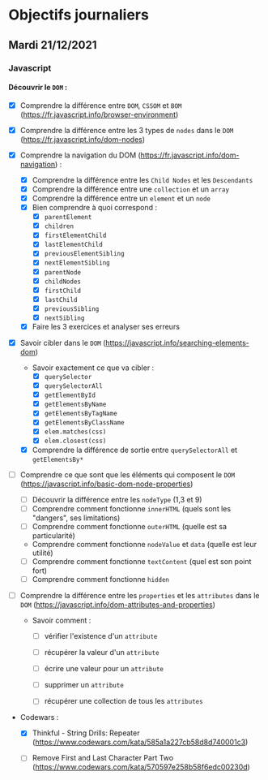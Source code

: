 # Objectifs journaliers

## Mardi 21/12/2021

### Javascript

  #### Découvrir le `DOM` :
  * [X] Comprendre la différence entre `DOM`, `CSSOM` et `BOM` (https://fr.javascript.info/browser-environment)
  
  * [X] Comprendre la différence entre les 3 types de `nodes` dans le `DOM` (https://fr.javascript.info/dom-nodes)
  
  * [X] Comprendre la navigation du DOM (https://fr.javascript.info/dom-navigation) :
    * [X] Comprendre la différence entre les `Child Nodes` et les `Descendants`
    * [X] Comprendre la différence entre une `collection` et un `array`
    * [X] Comprendre la différence entre un `element` et un `node`
    * [X] Bien comprendre à quoi correspond : 
      * [X] `parentElement`
      * [X] `children`
      * [X] `firstElementChild`
      * [X] `lastElementChild`
      * [X] `previousElementSibling`
      * [X] `nextElementSibling`
      * [X] `parentNode`
      * [X] `childNodes`
      * [X] `firstChild`
      * [X] `lastChild`
      * [X] `previousSibling`
      * [X] `nextSibling`
    * [X] Faire les 3 exercices et analyser ses erreurs

* [X] Savoir cibler dans le `DOM` (https://javascript.info/searching-elements-dom)
    * Savoir exactement ce que va cibler : 
      * [X] `querySelector`
      * [X] `querySelectorAll`
      * [X] `getElementById`
      * [X] `getElementsByName`
      * [X] `getElementsByTagName`
      * [X] `getElementsByClassName`
      * [X] `elem.matches(css)`
      * [X] `elem.closest(css)`
    * [X] Comprendre la différence de sortie entre `querySelectorAll` et `getElementsBy*`

* [ ] Comprendre ce que sont que les éléments qui composent le `DOM` (https://javascript.info/basic-dom-node-properties)
  * [ ] Découvrir la différence entre les `nodeType` (1,3 et 9)
  * [ ] Comprendre comment fonctionne `innerHTML` (quels sont les "dangers", ses limitations)
  * [ ] Comprendre comment fonctionne `outerHTML` (quelle est sa particularité)
  * Comprendre comment fonctionne `nodeValue` et `data` (quelle est leur utilité)
  * [ ] Comprendre comment fonctionne `textContent` (quel est son point fort)
  * [ ] Comprendre comment fonctionne `hidden`

* [ ] Comprendre la différence entre les `properties` et les `attributes` dans le `DOM` (https://javascript.info/dom-attributes-and-properties)
  * Savoir comment : 
    * [ ] vérifier l'existence d'un `attribute`
    * [ ] récupérer la valeur d'un `attribute`
    * [ ] écrire une valeur pour un `attribute`
    * [ ] supprimer un `attribute`
    * [ ] récupérer une collection de tous les `attributes`


* Codewars :
  * [X] Thinkful - String Drills: Repeater (https://www.codewars.com/kata/585a1a227cb58d8d740001c3)
  * [ ] Remove First and Last Character Part Two (https://www.codewars.com/kata/570597e258b58f6edc00230d)

